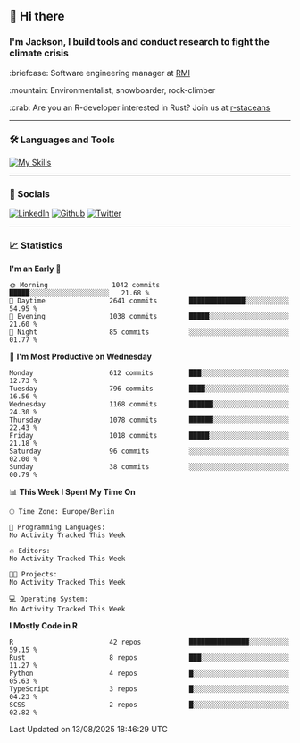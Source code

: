 ## :wave: Hi there
### I'm Jackson, I build tools and conduct research to fight the climate crisis
<p> :briefcase: Software engineering manager at <a href="https://rmi.org/" alt="RMI">RMI</a></p>
<p> :mountain: Environmentalist, snowboarder, rock-climber</p>
<p> :crab: Are you an R-developer interested in Rust? Join us at <a href="https://github.com/r-staceans" alt="r-staceans">r-staceans</a></p>

---

### :hammer_and_wrench: Languages and Tools

[![My Skills](https://skillicons.dev/icons?i=r,python,rust,docker,svelte,js,neovim,azure,postgresql,kubernetes,html,css&perline=6&theme=dark)](https://skillicons.dev)

---

### :iphone: Socials

[![LinkedIn](https://skillicons.dev/icons?i=linkedin&theme=dark)](https://www.linkedin.com/in/jackson-hoffart/) 
[![Github](https://skillicons.dev/icons?i=github&theme=dark)](https://github.com/jdhoffa) 
[![Twitter](https://skillicons.dev/icons?i=twitter&theme=dark)](https://twitter.com/jdhoffart) 

---

### :chart_with_upwards_trend: Statistics

 
<!--START_SECTION:waka-->
**I'm an Early 🐤** 

```text
🌞 Morning                1042 commits        █████░░░░░░░░░░░░░░░░░░░░   21.68 % 
🌆 Daytime                2641 commits        ██████████████░░░░░░░░░░░   54.95 % 
🌃 Evening                1038 commits        █████░░░░░░░░░░░░░░░░░░░░   21.60 % 
🌙 Night                  85 commits          ░░░░░░░░░░░░░░░░░░░░░░░░░   01.77 % 
```
📅 **I'm Most Productive on Wednesday** 

```text
Monday                   612 commits         ███░░░░░░░░░░░░░░░░░░░░░░   12.73 % 
Tuesday                  796 commits         ████░░░░░░░░░░░░░░░░░░░░░   16.56 % 
Wednesday                1168 commits        ██████░░░░░░░░░░░░░░░░░░░   24.30 % 
Thursday                 1078 commits        ██████░░░░░░░░░░░░░░░░░░░   22.43 % 
Friday                   1018 commits        █████░░░░░░░░░░░░░░░░░░░░   21.18 % 
Saturday                 96 commits          ░░░░░░░░░░░░░░░░░░░░░░░░░   02.00 % 
Sunday                   38 commits          ░░░░░░░░░░░░░░░░░░░░░░░░░   00.79 % 
```


📊 **This Week I Spent My Time On** 

```text
🕑︎ Time Zone: Europe/Berlin

💬 Programming Languages: 
No Activity Tracked This Week

🔥 Editors: 
No Activity Tracked This Week

🐱‍💻 Projects: 
No Activity Tracked This Week

💻 Operating System: 
No Activity Tracked This Week
```

**I Mostly Code in R** 

```text
R                        42 repos            ███████████████░░░░░░░░░░   59.15 % 
Rust                     8 repos             ███░░░░░░░░░░░░░░░░░░░░░░   11.27 % 
Python                   4 repos             █░░░░░░░░░░░░░░░░░░░░░░░░   05.63 % 
TypeScript               3 repos             █░░░░░░░░░░░░░░░░░░░░░░░░   04.23 % 
SCSS                     2 repos             █░░░░░░░░░░░░░░░░░░░░░░░░   02.82 % 
```




 Last Updated on 13/08/2025 18:46:29 UTC
<!--END_SECTION:waka-->
